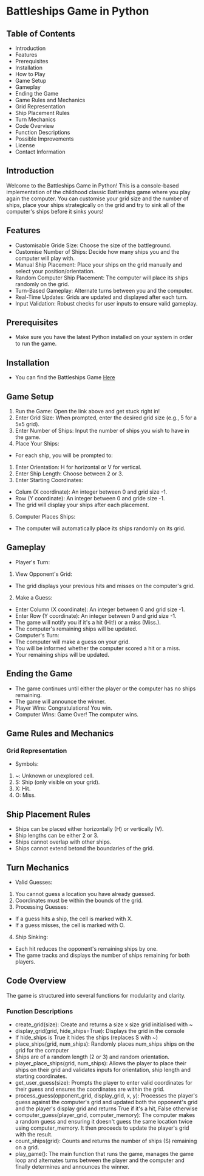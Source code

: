 # Battleships Game in Python

## Table of Contents
- Introduction
- Features
- Prerequisites
- Installation
- How to Play
- Game Setup
- Gameplay
- Ending the Game
- Game Rules and Mechanics
- Grid Representation
- Ship Placement Rules
- Turn Mechanics 
- Code Overview
- Function Descriptions
- Possible Improvements
- License 
- Contact Information

## Introduction

Welcome to the Battleships Game in Python! This is a console-based implementation of the childhood classic Battleships game where you play again the computer. You can customise your grid size and the number of ships, place your ships strategically on the grid and try to sink all of the computer's ships before it sinks yours!

## Features

- Customisable Gride Size: Choose the size of the battleground.
- Customise Number of Ships: Decide how many ships you and the computer will play with.
- Manual Ship Placement: Place your ships on the grid manually and select your position/orientation.
- Random Computer Ship Placement: The computer will place its ships randomly on the grid.
- Turn-Based Gameplay: Alternate turns between you and the computer.
- Real-Time Updates: Grids are updated and displayed after each turn.
- Input Validation: Robust checks for user inputs to ensure valid gameplay.

## Prerequisites

- Make sure you have the latest Python installed on your system in order to run the game.

## Installation

- You can find the Battleships Game [Here](https://dashboard.heroku.com/apps/finalbattleships/deploy/github)

## Game Setup

1. Run the Game: 
Open the link above and get stuck right in!
2. Enter Grid Size:
When prompted, enter the desired grid size (e.g., 5 for a 5x5 grid).
3. Enter Number of Ships:
Input the number of ships you wish to have in the game.
4. Place Your Ships:
- For each ship, you will be prompted to:
1. Enter Orientation: H for horizontal or V for vertical.
2. Enter Ship Length: Choose between 2 or 3.
3. Enter Starting Coordinates:
- Colum (X coordinate): An integer between 0 and grid size -1.
- Row (Y coordinate): An integer between 0 and gride size -1.
- The grid will display your ships after each placement.
5. Computer Places Ships:
- The computer will automatically place its ships randomly on its grid.

## Gameplay

- Player's Turn:
1. View Opponent's Grid:
- The grid displays your previous hits and misses on the computer's grid.
2. Make a Guess:
- Enter Column (X coordinate): An integer between 0 and grid size -1.
- Enter Row (Y coordinate): An integer between 0 and grid size -1.
- The game will notify you if it's a hit (Hit!) or a miss (Miss.).
- The computer's remaining ships will be updated.
- Computer's Turn:
- The computer will make a guess on your grid.
- You will be informed whether the computer scored a hit or a miss.
- Your remaining ships will be updated.

## Ending the Game

- The game continues until either the player or the computer has no ships remaining.
- The game will announce the winner.
- Player Wins: Congratulations! You win.
- Computer Wins: Game Over! The computer wins.

## Game Rules and Mechanics

### Grid Representation

- Symbols:
1. ~: Unknown or unexplored cell.
2. S: Ship (only visible on your grid).
3. X: Hit.
4. O: Miss.

## Ship Placement Rules

- Ships can be placed either horizontally (H) or vertically (V).
- Ship lengths can be either 2 or 3.
- Ships cannot overlap with other ships.
- Ships cannot extend betond the boundaries of the grid.

## Turn Mechanics

- Valid Guesses:
1. You cannot guess a location you have already guessed.
2. Coordinates must be within the bounds of the grid.
3. Processing Guesses:
- If a guess hits a ship, the cell is marked with X.
- If a guess misses, the cell is marked with O.
4. Ship Sinking:
- Each hit reduces the opponent's remaining ships by one.
- The game tracks and displays the number of ships remaining for both players.

## Code Overview

The game is structured into several functions for modularity and clarity.

### Function Descriptions
- create_grid(size): Create and returns a size x size grid initialised with ~
- display_grid(grid, hide_ships=True): Displays the grid in the console
- If hide_ships is True it hides the ships (replaces S with ~)
- place_ships(grid, num_ships): Randomly places num_ships ships on the grid for the computer
- Ships are of a random length (2 or 3) and random orientation.
- player_place_ships(grid, num_ships): Allows the player to place their ships on their grid and validates inputs for orientation, ship length and starting coordinates.
- get_user_guess(size): Prompts the player to enter valid coordinates for their guess and ensures the coordinates are within the grid.
- process_guess(opponent_grid, display_grid, x, y): Processes the player's guess against the computer's grid and updated both the opponent's grid and the player's display grid and returns True if it's a hit, False otherwise
- computer_guess(player_grid, computer_memory): The computer makes a random guess and ensuring it doesn't guess the same location twice using computer_memory. It then proceeds to update the player's grid with the result.
- count_ships(grid): Counts and returns the number of ships (S) remaining on a grid.
- play_game(): The main function that runs the game, manages the game loop and alternates turns between the player and the computer and finally determines and announces the winner.

